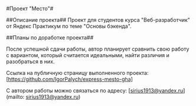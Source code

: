 #Проект "Место"#

##Описание проекта##
Проект для студентов курса "Веб-разработчик" от Яндекс Практикум по теме "Основы бэкенда".

##Планы по доработке проекта##

После успешной сдачи работы, автор планирует сравнить свою работу с вариантом, который считается идеальными, найти различия и разобраться в них.

Ссылка на публичную страницу выполненного проекта: [https://github.com/IgorPalych/express-mesto-gha]

С автором работы можно связаться по адресу: [sirius1913@yandex.ru](mailto: sirius1913@yandex.ru)
